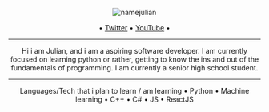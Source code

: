 <p align="center">
  <img src="https://user-images.githubusercontent.com/53817791/117187652-ba1a6800-ae0e-11eb-981f-6f6fa73e1af7.png" alt="namejulian"/>
</p>
<p align="center">  
  • <a href="https://twitter.com/MacatoJulian">Twitter</a> •
  <a href="youtube.com/c/fancybaby404">YouTube</a> •
</p>

---

<p align="center">
Hi i am Julian, and i am a aspiring software developer. I am currently focused on learning python or rather, getting to know the ins and out of the fundamentals of programming. I am currently a senior high school student.
</p>

---

<p align="center">
Languages/Tech that i plan to learn / am learning  
• Python  
• Machine learning  
• C++  
• C#  
• JS  
• ReactJS  
</p>
